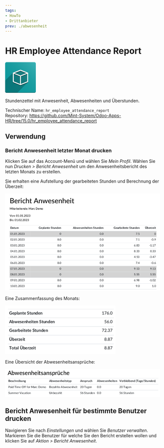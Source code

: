 ```yaml
---
tags:
- HowTo
- Drittanbieter
prev: ./abwesenheit
---
```

# HR Employee Attendance Report
![icon_oms_box](assets/icon_oms_box.png)

Stundenzettel mit Anwesenheit, Abwesenheiten und Überstunden.

Technischer Name: `hr_employee_attendance_report`\
Repository: <https://github.com/Mint-System/Odoo-Apps-HR/tree/15.0/hr_employee_attendance_report>

## Verwendung

### Bericht Anwesenheit letzter Monat drucken

Klicken Sie auf das Account-Menü und wählen Sie *Mein Profil*. Wählen Sie nun *Drucken > Bericht Anwesenheit* um den Anwesenheitsbericht des letzten Monats zu erstellen.

Sie erhalten eine Aufstellung der gearbeiteten Stunden und Berechnung der Überzeit:

![](assets/HR%20Employee%20Attendance%20Report%20Attendances.png)

Eine Zusammenfassung des Monats:

![](assets/HR%20Employee%20Attendance%20Report%20Summary.png)

Eine Übersicht der Abwesenheitsansprüche:

![](assets/HR%20Employee%20Attendance%20Report%20Allocations.png)

## Bericht Anwesenheit für bestimmte Benutzer drucken

Navigieren Sie nach *Einstellungen* und wählen Sie *Benutzer verwalten*. Markieren Sie die Benutzer für welche Sie den Bericht erstellen wollen und klicken Sie auf *Aktion > Bericht Anwesenheit*.